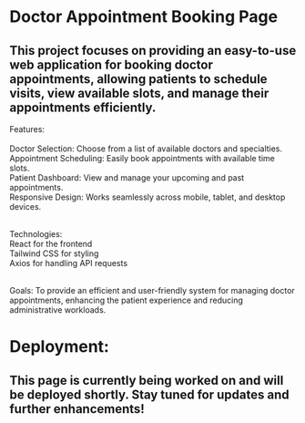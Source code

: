 # Doctor Appointment Booking Page

## This project focuses on providing an easy-to-use web application for booking doctor appointments, allowing patients to schedule visits, view available slots, and manage their appointments efficiently.

Features: <br> <br> 
Doctor Selection: Choose from a list of available doctors and specialties. <br>
Appointment Scheduling: Easily book appointments with available time slots. <br>
Patient Dashboard: View and manage your upcoming and past appointments. <br>
Responsive Design: Works seamlessly across mobile, tablet, and desktop devices. <br> <br>

Technologies: <br>
React for the frontend <br>
Tailwind CSS for styling <br>
Axios for handling API requests <br> <br>

Goals:
To provide an efficient and user-friendly system for managing doctor appointments, enhancing the patient experience and reducing administrative workloads.

# Deployment:
 ## This page is currently being worked on and will be deployed shortly. Stay tuned for updates and further enhancements!

